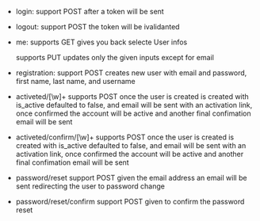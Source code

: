 - login:
    support POST
      after a token will be sent

- logout:
    support POST
      the token will be ivalidanted
  
- me:
    supports GET
      gives you back selecte User infos

    supports PUT
      updates only the given inputs except for email

- registration:
    support POST
      creates new user with email and password, first name, last name, and username

- activeted/[\w]+
    supports POST
      once the user is created is created with is_active defaulted to false, and email
      will be sent with an activation link, once confirmed the account will be active
      and another final confimation email will be sent

- activeted/confirm/[\w]+
    supports POST
      once the user is created is created with is_active defaulted to false, and email
      will be sent with an activation link, once confirmed the account will be active
      and another final confimation email will be sent

- password/reset
    support POST
      given the email address an email will be sent redirecting the user to password change

- password/reset/confirm
    support POST
      given to confirm the password reset
